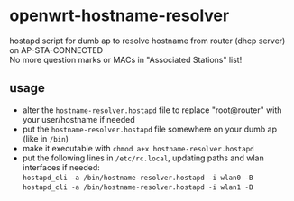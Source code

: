 # openwrt-hostname-resolver
hostapd script for dumb ap to resolve hostname from router (dhcp server) on AP-STA-CONNECTED  
No more question marks or MACs in "Associated Stations" list!

## usage
- alter the `hostname-resolver.hostapd` file to replace "root@router" with your user/hostname if needed 
- put the `hostname-resolver.hostapd` file somewhere on your dumb ap (like in `/bin`)
- make it executable with `chmod a+x hostname-resolver.hostapd`
- put the following lines in `/etc/rc.local`, updating paths and wlan interfaces if needed:  
  `hostapd_cli -a /bin/hostname-resolver.hostapd -i wlan0 -B`  
  `hostapd_cli -a /bin/hostname-resolver.hostapd -i wlan1 -B`
